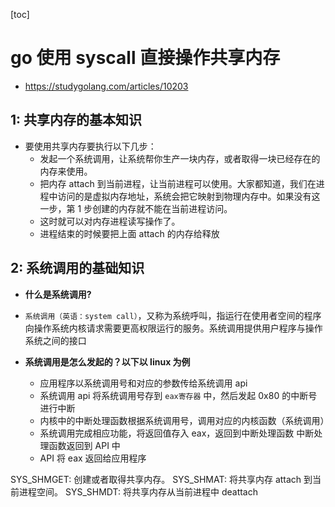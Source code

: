[toc]

# go 使用 syscall 直接操作共享内存

- https://studygolang.com/articles/10203

## 1: 共享内存的基本知识

- 要使用共享内存要执行以下几步：
  - 发起一个系统调用，让系统帮你生产一块内存，或者取得一块已经存在的内存来使用。
  - 把内存 attach 到当前进程，让当前进程可以使用。大家都知道，我们在进程中访问的是虚拟内存地址，系统会把它映射到物理内存中。如果没有这一步，第 1 步创建的内存就不能在当前进程访问。
  - 这时就可以对内存进程读写操作了。
  - 进程结束的时候要把上面 attach 的内存给释放

## 2: 系统调用的基础知识

- **什么是系统调用?**
- `系统调用（英语：system call）`，又称为系统呼叫，指运行在使用者空间的程序向操作系统内核请求需要更高权限运行的服务。系统调用提供用户程序与操作系统之间的接口

- **系统调用是怎么发起的？以下以 linux 为例**
  - 应用程序以系统调用号和对应的参数传给系统调用 api
  - 系统调用 api 将系统调用号存到 `eax寄存器` 中，然后发起 0x80 的中断号进行中断
  - 内核中的中断处理函数根据系统调用号，调用对应的内核函数（系统调用）
  - 系统调用完成相应功能，将返回值存入 eax，返回到中断处理函数
    中断处理函数返回到 API 中
  - API 将 eax 返回给应用程序

SYS_SHMGET: 创建或者取得共享内存。
SYS_SHMAT: 将共享内存 attach 到当前进程空间。
SYS_SHMDT: 将共享内存从当前进程中 deattach
